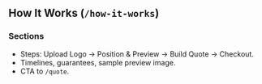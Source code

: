 ## How It Works (`/how-it-works`)

### Sections
- Steps: Upload Logo → Position & Preview → Build Quote → Checkout.
- Timelines, guarantees, sample preview image.
- CTA to `/quote`.


